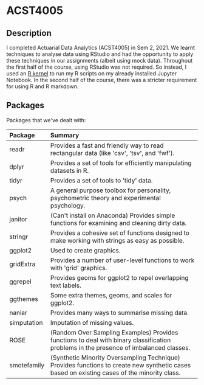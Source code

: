 # ACST4005

## Description
I completed Actuarial Data Analytics (ACST4005) in Sem 2, 2021. We learnt techniques to analyse data using RStudio and had the opportunity to apply these techniques in our assignments (albeit using mock data). Throughout the first half of the course, using RStudio was not required. So instead, I used an [R kernel](https://github.com/IRkernel/IRkernel) to run my R scripts on my already installed Jupyter Notebook. In the second half of the course, there was a stricter requirement for using R and R markdown.


## Packages
Packages that we've dealt with:

| Package | Summary
| :------ | :------
| readr | Provides a fast and friendly way to read rectangular data (like 'csv', 'tsv', and 'fwf').
| dplyr | Provides a set of tools for efficiently manipulating datasets in R.
| tidyr | Provides a set of tools to 'tidy' data.
| psych | A general purpose toolbox for personality, psychometric theory and experimental psychology.
| janitor | (Can't install on Anaconda) Provides simple functions for examining and cleaning dirty data.
| stringr | Provides a cohesive set of functions designed to make working with strings as easy as possible.
| ggplot2 | Used to create graphics.
| gridExtra | Provides a number of user-level functions to work with 'grid' graphics.
| ggrepel | Provides geoms for ggplot2 to repel overlapping text labels.
| ggthemes | Some extra themes, geoms, and scales for ggplot2.
| naniar | Provides many ways to summarise missing data.
| simputation | Imputation of missing values.
| ROSE | (Random Over Sampling Examples) Provides functions to deal with binary classification problems in the presence of imbalanced classes.
| smotefamily | (Synthetic Minority Oversampling Technique) Provides functions to create new synthetic cases based on existing cases of the minority class.

